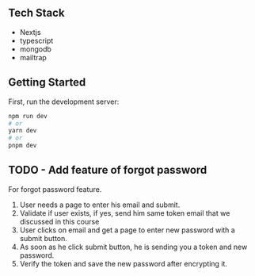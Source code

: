
## Tech Stack
- Nextjs
- typescript
- mongodb
- mailtrap

<!-- [Youtube channel link](https://www.youtube.com/@HiteshChoudharydotcom) -->

## Getting Started

First, run the development server:

```bash
npm run dev
# or
yarn dev
# or
pnpm dev
```
## TODO - Add feature of forgot password
For forgot password feature.
1. User needs a page to enter his email and submit.
2. Validate if user exists, if yes, send him same token email that we discussed in this course
3. User clicks on email and get a page to enter new password with a submit button.
4. As soon as he click submit button, he is sending you a token and new password.
5. Verify the token and save the new password after encrypting it.
